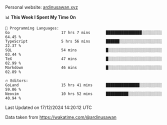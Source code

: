 Personal website: [ardinusawan.xyz](https://ardinusawan.xyz)

<!--START_SECTION:waka-->
📊 **This Week I Spent My Time On** 

```text
💬 Programming Languages: 
Go                       17 hrs 7 mins       ████████████████░░░░░░░░░   64.45 % 
TypeScript               5 hrs 56 mins       ██████░░░░░░░░░░░░░░░░░░░   22.37 % 
SQL                      54 mins             █░░░░░░░░░░░░░░░░░░░░░░░░   03.44 % 
TeX                      47 mins             █░░░░░░░░░░░░░░░░░░░░░░░░   02.99 % 
Markdown                 46 mins             █░░░░░░░░░░░░░░░░░░░░░░░░   02.89 % 

🔥 Editors: 
GoLand                   15 hrs 41 mins      ███████████████░░░░░░░░░░   59.06 % 
Neovim                   10 hrs 52 mins      ██████████░░░░░░░░░░░░░░░   40.94 % 
```


 Last Updated on 17/12/2024 14:20:12 UTC
<!--END_SECTION:waka-->
Data taken from https://wakatime.com/@ardinusawan
